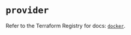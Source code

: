# `provider`

Refer to the Terraform Registry for docs: [`docker`](https://registry.terraform.io/providers/kreuzwerker/docker/3.6.0/docs).
